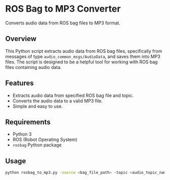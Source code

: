 # ROS Bag to MP3 Converter

Converts audio data from ROS bag files to MP3 format.

## Overview

This Python script extracts audio data from ROS bag files, specifically from messages of type `audio_common_msgs/AudioData`, and saves them into MP3 files. The script is designed to be a helpful tool for working with ROS bag files containing audio data.

## Features

- Extracts audio data from specified ROS bag file and topic.
- Converts the audio data to a valid MP3 file.
- Simple and easy to use.

## Requirements

- Python 3
- ROS (Robot Operating System)
- `rosbag` Python package

## Usage

```bash
python rosbag_to_mp3.py -source <bag_file_path> -topic <audio_topic_name> -output <output_mp3_file_path>
